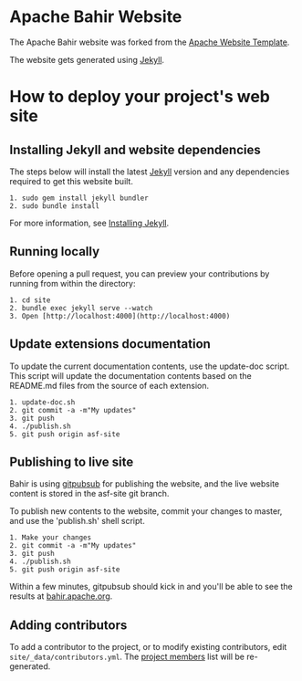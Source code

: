 <!--
{% comment %}
Licensed to the Apache Software Foundation (ASF) under one or more
contributor license agreements.  See the NOTICE file distributed with
this work for additional information regarding copyright ownership.
The ASF licenses this file to you under the Apache License, Version 2.0
(the "License"); you may not use this file except in compliance with
the License.  You may obtain a copy of the License at

http://www.apache.org/licenses/LICENSE-2.0

Unless required by applicable law or agreed to in writing, software
distributed under the License is distributed on an "AS IS" BASIS,
WITHOUT WARRANTIES OR CONDITIONS OF ANY KIND, either express or implied.
See the License for the specific language governing permissions and
limitations under the License.
{% endcomment %}
-->

Apache Bahir Website
====================

The Apache Bahir website was forked from the [Apache Website Template](https://github.com/apache/apache-website-template).

The website gets generated using [Jekyll](https://jekyllrb.com/).

How to deploy your project's web site
=====================================

Installing Jekyll and website dependencies
------------------------------------------

The steps below will install the latest [Jekyll](https://jekyllrb.com/) version and any dependencies required to get this website built.

```
1. sudo gem install jekyll bundler
2. sudo bundle install
```

For more information, see [Installing Jekyll](https://jekyllrb.com/docs/installation/).

Running locally
---------------

Before opening a pull request, you can preview your contributions by running from within the directory:

```
1. cd site
2. bundle exec jekyll serve --watch
3. Open [http://localhost:4000](http://localhost:4000)
```

Update extensions documentation
-------------------------------

To update the current documentation contents, use the update-doc script. This script will update the documentation contents based on the README.md files from the source of each extension.

```
1. update-doc.sh
2. git commit -a -m"My updates"
3. git push
4. ./publish.sh
5. git push origin asf-site
```

Publishing to live site
-----------------------

Bahir is using [gitpubsub](http://www.apache.org/dev/gitpubsub.html) for publishing the website, and the live website content is stored in the asf-site git branch.

To publish new contents to the website, commit your changes to master, and use the 'publish.sh' shell script.

```
1. Make your changes
2. git commit -a -m"My updates"
3. git push
4. ./publish.sh
5. git push origin asf-site
```

Within a few minutes, gitpubsub should kick in and you'll be able to see the results at [bahir.apache.org](https://bahir.apache.org/).

Adding contributors
-------------------

To add a contributor to the project, or to modify existing contributors, edit `site/_data/contributors.yml`. The [project members](http://localhost:4000/community-members) list will be re-generated.
